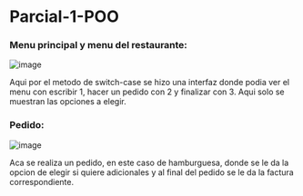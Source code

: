 # Parcial-1-POO
### Menu principal y menu del restaurante: 

![image](https://github.com/user-attachments/assets/aca82821-4ceb-4c89-91a8-f4735dbecf78)

Aqui por el metodo de switch-case se hizo una interfaz donde podia ver el menu con escribir 1, hacer un pedido con 2 y finalizar con 3. Aqui solo se muestran las opciones a elegir.

### Pedido:

![image](https://github.com/user-attachments/assets/cadb7cb6-1595-4d40-992d-576f2c3914d4)

Aca se realiza un pedido, en este caso de hamburguesa, donde se le da la opcion de elegir si quiere adicionales y al final del pedido se le da la factura correspondiente.
